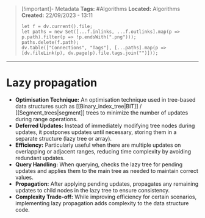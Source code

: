 > [!important]- Metadata
> **Tags:** #Algorithms 
> **Located:** Algorithms
> **Created:** 22/09/2023 - 13:11
> ```dataviewjs
> let f = dv.current().file;
> let paths = new Set([...f.inlinks, ...f.outlinks].map(p => p.path).filter(p => !p.endsWith(".png")));
> paths.delete(f.path);
> dv.table(["Connections", "Tags"], [...paths].map(p => [dv.fileLink(p), dv.page(p).file.tags.join("")]));
> ```

___
# Lazy propagation
- **Optimisation Technique:** An optimisation technique used in tree-based data structures such as [[Binary_index_tree|BIT]] / [[Segment_trees|segment]] trees to minimize the number of updates during range operations.
- **Deferred Updates:** Instead of immediately modifying tree nodes during updates, it postpones updates until necessary, storing them in a separate structure (lazy tree or array).
- **Efficiency:** Particularly useful when there are multiple updates on overlapping or adjacent ranges, reducing time complexity by avoiding redundant updates.
- **Query Handling:** When querying, checks the lazy tree for pending updates and applies them to the main tree as needed to maintain correct values.
- **Propagation:** After applying pending updates, propagates any remaining updates to child nodes in the lazy tree to ensure consistency.
- **Complexity Trade-off:** While improving efficiency for certain scenarios, implementing lazy propagation adds complexity to the data structure code.
